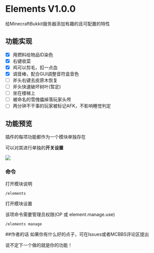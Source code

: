 # Elements V1.0.0
给MinecraftBukkit服务器添加有趣的且可配置的特性

## 功能实现
- [x] 用燃料给物品ID染色
- [x] 右键收菜
- [x] 鸡可以剪毛，扣一点血
- [x] 调音棒，配合GUI调整音符盒音色
- [ ] 斧头右键去皮原木恢复
- [ ] 斧头快速破坏树叶(暂定)
- [ ] 坐在楼梯上
- [ ] 被命名的雪傀儡掉落玩家头颅
- [ ] 两分钟不干事的玩家被标记AFK，不影响睡觉判定

## 功能预览

插件的每项功能都作为一个模块单独存在

可以对其进行单独的**开关设置**

![](https://cdn.jsdelivr.net/gh/Oveln/photo/plugin/elements/1.png)



### 命令

打开模块说明
```
/elements
```
打开模块设置

该项命令需要管理员权限(OP 或 element.manage.use)
```
/elements manage
```
##作者的话
如果你有什么好的点子，可在Issues或者MCBBS评论区提出

说不定下一个做的就是你的功能！